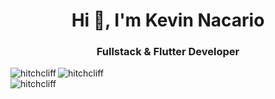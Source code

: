 <h1 align="center">Hi 👋, I'm Kevin Nacario</h1>
<h3 align="center">Fullstack & Flutter Developer</h3>

<div align="center">
    <div align="left">
        <img align="left" src="https://github-readme-stats.vercel.app/api/top-langs?username=hitchcliff&show_icons=true&locale=en&layout=compact&theme=tokyonight" alt="hitchcliff" />
    </div>
    <div align="left">
        <img align="center" src="https://github-readme-stats.vercel.app/api?username=hitchcliff&show_icons=true&locale=en&theme=tokyonight" alt="hitchcliff" />
    </div>
    <div align="left">
        <img align="center" src="https://github-readme-streak-stats.herokuapp.com/?user=hitchcliff&&theme=tokyonight" alt="hitchcliff" />
    </div>
</div>
